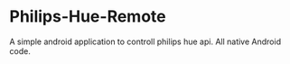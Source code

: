 # Philips-Hue-Remote

A simple android application to controll philips hue api. All native Android code.

